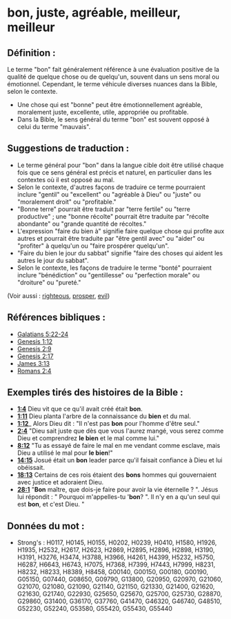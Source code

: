 # bon, juste, agréable, meilleur, meilleur

## Définition :

Le terme "bon" fait généralement référence à une évaluation positive de la qualité de quelque chose ou de quelqu'un, souvent dans un sens moral ou émotionnel. Cependant, le terme véhicule diverses nuances dans la Bible, selon le contexte.

* Une chose qui est "bonne" peut être émotionnellement agréable, moralement juste, excellente, utile, appropriée ou profitable.
* Dans la Bible, le sens général du terme "bon" est souvent opposé à celui du terme "mauvais".

## Suggestions de traduction :

* Le terme général pour "bon" dans la langue cible doit être utilisé chaque fois que ce sens général est précis et naturel, en particulier dans les contextes où il est opposé au mal.
* Selon le contexte, d'autres façons de traduire ce terme pourraient inclure "gentil" ou "excellent" ou "agréable à Dieu" ou "juste" ou "moralement droit" ou "profitable."
* "Bonne terre" pourrait être traduit par "terre fertile" ou "terre productive" ; une "bonne récolte" pourrait être traduite par "récolte abondante" ou "grande quantité de récoltes."
* L'expression "faire du bien à" signifie faire quelque chose qui profite aux autres et pourrait être traduite par "être gentil avec" ou "aider" ou "profiter" à quelqu'un ou "faire prospérer quelqu'un".
* "Faire du bien le jour du sabbat" signifie "faire des choses qui aident les autres le jour du sabbat".
* Selon le contexte, les façons de traduire le terme "bonté" pourraient inclure "bénédiction" ou "gentillesse" ou "perfection morale" ou "droiture" ou "pureté."

(Voir aussi : [righteous](../kt/righteous.md), [prosper](../other/prosper.md), [evil](../kt/evil.md))

## Références bibliques :

* [Galatians 5:22-24](rc://en/tn/help/gal/05/22)
* [Genesis 1:12](rc://en/tn/help/gen/01/12)
* [Genesis 2:9](rc://en/tn/help/gen/02/09)
* [Genesis 2:17](rc://en/tn/help/gen/02/17)
* [James 3:13](rc://en/tn/help/jas/03/13)
* [Romans 2:4](rc://en/tn/help/rom/02/04)

## Exemples tirés des histoires de la Bible :

* __[1:4](rc://en/tn/help/obs/01/04)__ Dieu vit que ce qu'il avait créé était __bon__.
* __[1:11](rc://en/tn/help/obs/01/11)__ Dieu planta l'arbre de la connaissance du __bien__ et du mal.
* __[1:12](rc://en/tn/help/obs/01/12)___ Alors Dieu dit : "Il n'est pas __bon__ pour l'homme d'être seul."
* __[2:4](rc://en/tn/help/obs/02/04)__ "Dieu sait juste que dès que vous l'aurez mangé, vous serez comme Dieu et comprendrez __le bien__ et le mal comme lui."
* __[8:12](rc://en/tn/help/obs/08/12)__ "Tu as essayé de faire le mal en me vendant comme esclave, mais Dieu a utilisé le mal pour __le bien__!"
* __[14:15](rc://en/tn/help/obs/14/15)__ Josué était un __bon__ leader parce qu'il faisait confiance à Dieu et lui obéissait.
* __[18:13](rc://en/tn/help/obs/18/13)__ Certains de ces rois étaient des __bons__ hommes qui gouvernaient avec justice et adoraient Dieu.
* __[28:1](rc://en/tn/help/obs/28/01)__ "__Bon__ maître, que dois-je faire pour avoir la vie éternelle ? ". Jésus lui répondit : " Pourquoi m'appelles-tu '__bon__? ". Il n'y en a qu'un seul qui est __bon__, et c'est Dieu. "

## Données du mot :

* Strong's : H0117, H0145, H0155, H0202, H0239, H0410, H1580, H1926, H1935, H2532, H2617, H2623, H2869, H2895, H2896, H2898, H3190, H3191, H3276, H3474, H3788, H3966, H4261, H4399, H5232, H5750, H6287, H6643, H6743, H7075, H7368, H7399, H7443, H7999, H8231, H8232, H8233, H8389, H8458, G00140, G00150, G00180, G00190, G05150, G07440, G08650, G09790, G13800, G20950, G20970, G21060, G21070, G21080, G21090, G21140, G21150, G21330, G21400, G21620, G21630, G21740, G22930, G25650, G25670, G25700, G25730, G28870, G29860, G31400, G36170, G37760, G41470, G46320, G46740, G48510, G52230, G52240, G53580, G55420, G55430, G55440
